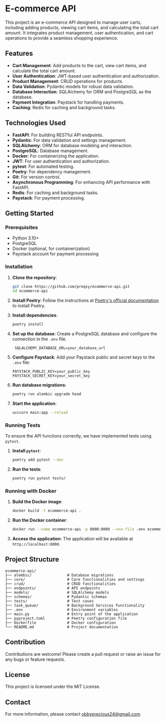 # E-commerce API

This project is an e-commerce API designed to manage user carts, including adding products, viewing cart items, and calculating the total cart amount. It integrates product management, user authentication, and cart operations to provide a seamless shopping experience.

## Features

- **Cart Management**: Add products to the cart, view cart items, and calculate the total cart amount.
- **User Authentication**: JWT-based user authentication and authorization.
- **Product Management**: CRUD operations for products.
- **Data Validation**: Pydantic models for robust data validation.
- **Database Interaction**: SQLAlchemy for ORM and PostgreSQL as the database.
- **Payment Integration**: Paystack for handling payments.
- **Caching**: Redis for caching and background tasks.

## Technologies Used

- **FastAPI**: For building RESTful API endpoints.
- **Pydantic**: For data validation and settings management.
- **SQLAlchemy**: ORM for database modeling and interaction.
- **PostgreSQL**: Database management.
- **Docker**: For containerizing the application.
- **JWT**: For user authentication and authorization.
- **pytest**: For automated testing.
- **Poetry**: For dependency management.
- **Git**: For version control.
- **Asynchronous Programming**: For enhancing API performance with FastAPI.
- **Redis**: For caching and background tasks.
- **Paystack**: For payment processing.

## Getting Started

### Prerequisites

- Python 3.10+
- PostgreSQL
- Docker (optional, for containerization)
- Paystack account for payment processing

### Installation

1. **Clone the repository**:

   ```sh
   git clone https://github.com/preqsy/ecommerce-api.git
   cd ecommerce-api
   ```

2. **Install Poetry**:
   Follow the instructions at [Poetry's official documentation](https://python-poetry.org/docs/#installation) to install Poetry.

3. **Install dependencies**:

   ```sh
   poetry install
   ```

4. **Set up the database**:
   Create a PostgreSQL database and configure the connection in the `.env` file.

   ```
    SQLALCHEMY_DATABASE_URL=your_database_url
   ```

5. **Configure Paystack**:
   Add your Paystack public and secret keys to the `.env` file:

   ```
   PAYSTACK_PUBLIC_KEY=your_public_key
   PAYSTACK_SECRET_KEY=your_secret_key
   ```

6. **Run database migrations**:

   ```sh
   poetry run alembic upgrade head
   ```

7. **Start the application**:
   ```sh
   uvicorn main:app --reload
   ```

### Running Tests

To ensure the API functions correctly, we have implemented tests using `pytest`.

1. **Install `pytest`**:

   ```sh
   poetry add pytest --dev
   ```

2. **Run the tests**:
   ```sh
   poetry run pytest tests/
   ```

### Running with Docker

1. **Build the Docker image**:

   ```sh
   docker build -t ecommerce-api .
   ```

2. **Run the Docker container**:

   ```sh
   docker run --name ecommerce-api -p 8000:8000 --env-file .env ecommerce-api
   ```

3. **Access the application**:
   The application will be available at `http://localhost:8000`.

## Project Structure

```
ecommerce-api/
├── alembic/                # Database migrations
├── core/                   # Core functionalities and settings
├── crud/                   # CRUD functionalities
├── endpoints/              # API endpoints
├── models/                 # SQLAlchemy models
├── schemas/                # Pydantic schemas
├── tests/                  # Test cases
├── task_queue/             # Background Services Functionality
├── .env                    # Environment variables
├── main.py                 # Entry point of the application
├── pyproject.toml          # Poetry configuration file
├── Dockerfile              # Docker configuration
└── README.md               # Project documentation
```

## Contribution

Contributions are welcome! Please create a pull request or raise an issue for any bugs or feature requests.

## License

This project is licensed under the MIT License.

## Contact

For more information, please contact [obbyprecious24@gmail.com](mailto:obbyprecious24@gmail.com).
